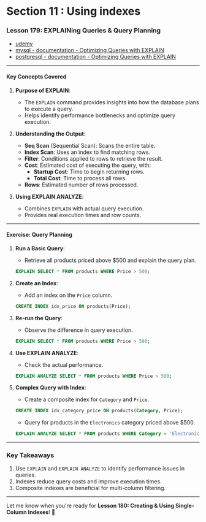 # Section 11 : Using indexes

### **Lesson 179: EXPLAINing Queries & Query Planning**

- [udemy](https://www.udemy.com/course/sql-the-complete-developers-guide-mysql-postgresql/learn/lecture/28949202#overview)
- [mysql - documentation - Optimizing Queries with EXPLAIN](https://dev.mysql.com/doc/refman/5.7/en/using-explain.html)
- [postgresql - documentation - Optimizing Queries with EXPLAIN](https://www.postgresql.org/docs/current/sql-explain.html)

---

#### **Key Concepts Covered**

1. **Purpose of EXPLAIN**:

   - The `EXPLAIN` command provides insights into how the database plans to execute a query.
   - Helps identify performance bottlenecks and optimize query execution.

2. **Understanding the Output**:

   - **Seq Scan** (Sequential Scan): Scans the entire table.
   - **Index Scan**: Uses an index to find matching rows.
   - **Filter**: Conditions applied to rows to retrieve the result.
   - **Cost**: Estimated cost of executing the query, with:
     - **Startup Cost**: Time to begin returning rows.
     - **Total Cost**: Time to process all rows.
   - **Rows**: Estimated number of rows processed.

3. **Using EXPLAIN ANALYZE**:
   - Combines `EXPLAIN` with actual query execution.
   - Provides real execution times and row counts.

---

#### **Exercise: Query Planning**

1. **Run a Basic Query**:

   - Retrieve all products priced above $500 and explain the query plan.

   ```sql
   EXPLAIN SELECT * FROM products WHERE Price > 500;
   ```

2. **Create an Index**:

   - Add an index on the `Price` column.

   ```sql
   CREATE INDEX idx_price ON products(Price);
   ```

3. **Re-run the Query**:

   - Observe the difference in query execution.

   ```sql
   EXPLAIN SELECT * FROM products WHERE Price > 500;
   ```

4. **Use EXPLAIN ANALYZE**:

   - Check the actual performance.

   ```sql
   EXPLAIN ANALYZE SELECT * FROM products WHERE Price > 500;
   ```

5. **Complex Query with Index**:

   - Create a composite index for `Category` and `Price`.

   ```sql
   CREATE INDEX idx_category_price ON products(Category, Price);
   ```

   - Query for products in the `Electronics` category priced above $500.

   ```sql
   EXPLAIN ANALYZE SELECT * FROM products WHERE Category = 'Electronics' AND Price > 500;
   ```

---

### **Key Takeaways**

1. Use `EXPLAIN` and `EXPLAIN ANALYZE` to identify performance issues in queries.
2. Indexes reduce query costs and improve execution times.
3. Composite indexes are beneficial for multi-column filtering.

---

Let me know when you're ready for **Lesson 180: Creating & Using Single-Column Indexes**! 🚀
